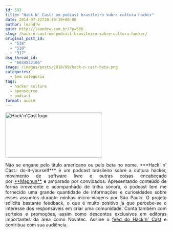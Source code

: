 ```yaml
---
id: 593
title: "Hack N' Cast: um podcast brasileiro sobre cultura hacker"
date: 2014-07-22T20:49:39+00:00
author: leandrw
guid: http://leandrw.com.br/?p=538
slug: /hack-n-cast-um-podcast-brasileiro-sobre-cultura-hacker/
original_post_id:
  - "538"
  - "538"
  - "317"
dsq_thread_id:
  - "6034522106"
image: /images/posts/2018/09/hack-n-cast-beta.png
categories:
  - Sem categoria
tags:
  - hacker culture
  - opensource
  - podcast
format: audio
---
```

<a href="/images/posts/2014/07/hack-n-cast-beta.png"><img class="alignnone size-full wp-image-1017" src="/images/posts/2018/09/hack-n-cast-beta.png" alt="Hack'n'Cast logo" width="300" height="142" /></a>
<p style="text-align: justify;">Não se engane pelo título americano ou pelo beta no nome. ***Hack' n' Cast.: do-it-yourself*** é um podcast brasileiro sobre a cultura hacker, movimento de software livre e outras coisas encabeçado por <a title="Magnum" href="http://mindbending.org/pt/sobre-mim" target="_blank" rel="noopener">**Magnun**</a> e amparado por convidados. Apresentando conteúdo de forma irreverente e acompanhado de trilha sonora, o podcast tem me fornecido uma grande quantidade de informações e curiosidades sobre esses assuntos durante minhas micro-viagens por São Paulo. O projeto solicita bastante feedback, o que é muito positivo já que percebe-se o interesse dos responsáveis em criar uma comunidade. Conta também com sorteios e promoções, assim como descontos exclusivos em editoras importantes da área como Novatec. Assine o <a href="http://feeds.feedburner.com/hack-n-cast" target="_blank" rel="noopener">feed do Hack'n' Cast</a> e contribua com sua audiência.</p>
